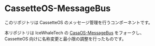 # CassetteOS-MessageBus
このリポジトリは CassetteOS のメッセージ管理を行うコンポーネントです。  

本リポジトリは IceWhaleTech の [CasaOS-MessageBus](https://github.com/IceWhaleTech/CasaOS-MessageBus) をフォークし、CassetteOS 向けに名称変更と最小限の調整を行ったものです。
